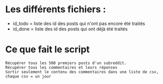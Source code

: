 # Les différents fichiers :
- id_todo = liste des id des posts qui n'ont pas encore été traités
- id_done = liste des id des posts qui ont déjà été traités

# Ce que fait le script
    Récupérer tous les 500 premiers posts d'un subreddit.
    Récupérer tous les commentaires et leurs réponses
    Sortir seulement le contenu des commentaires dans une liste de csv, chaque csv = un jour